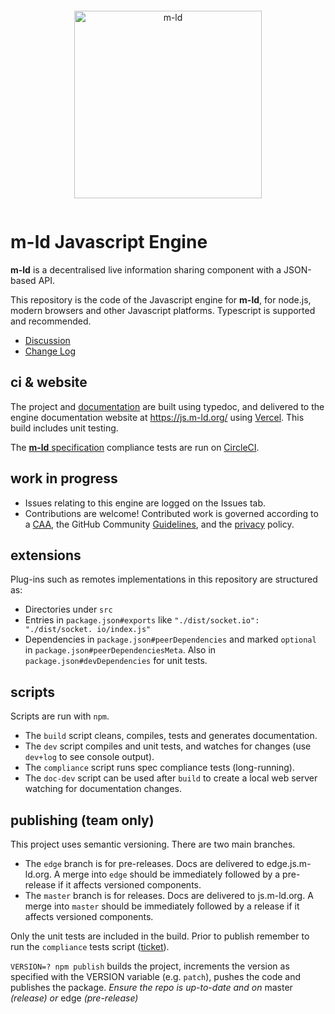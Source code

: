 <pre></pre>
<p align="center">
  <a href="https://m-ld.org/">
    <img alt="m-ld" src="https://m-ld.org/m-ld.svg" width="300em" />
  </a>
</p>
<pre></pre>

# **m-ld** Javascript Engine
**m-ld** is a decentralised live information sharing component with a JSON-based
API.

This repository is the code of the Javascript engine for **m-ld**, for node.js,
modern browsers and other Javascript platforms. Typescript is supported and
recommended.

- [Discussion](https://github.com/m-ld/m-ld-spec/discussions)
- [Change Log](./CHANGELOG.md)

## ci & website
The project and [documentation](./doc) are built using typedoc, and delivered to
the engine documentation website at https://js.m-ld.org/ using
[Vercel](https://vercel.com/m-ld/m-ld-js). This build includes unit testing.

The [**m-ld** specification](https://github.com/m-ld/m-ld-spec) compliance tests are run on [CircleCI](https://app.circleci.com/pipelines/github/m-ld/m-ld-js).

## work in progress
- Issues relating to this engine are logged on the Issues tab.
- Contributions are welcome! Contributed work is governed according to a
  [CAA](./CONTRIBUTING), the GitHub Community
  [Guidelines](https://docs.github.com/articles/github-community-guidelines),
  and the [privacy](https://m-ld.org/privacy/) policy.
  
## extensions
Plug-ins such as remotes implementations in this repository are structured as:
- Directories under `src`
- Entries in `package.json#exports` like `"./dist/socket.io": "./dist/socket.
  io/index.js"`
- Dependencies in `package.json#peerDependencies` and marked `optional` in
  `package.json#peerDependenciesMeta`. Also in `package.json#devDependencies` 
  for unit tests.

## scripts
Scripts are run with `npm`.
- The `build` script cleans, compiles, tests and generates documentation.
- The `dev` script compiles and unit tests, and watches for changes (use
  `dev+log` to see console output).
- The `compliance` script runs spec compliance tests (long-running).
- The `doc-dev` script can be used after `build` to create a local web server
  watching for documentation changes.

## publishing (team only)
This project uses semantic versioning. There are two main branches.
- The `edge` branch is for pre-releases. Docs are delivered to edge.js.m-ld.org.
  A merge into `edge` should be immediately followed by a pre-release if it
  affects versioned components.
- The `master` branch is for releases. Docs are delivered to js.m-ld.org. A
  merge into `master` should be immediately followed by a release if it affects
  versioned components.

Only the unit tests are included in the build. Prior to publish remember to run
the `compliance` tests script ([ticket](https://github.com/m-ld/m-ld-js/issues/19)).

`VERSION=? npm publish` builds the project, increments the version as specified
with the VERSION variable (e.g. `patch`), pushes the code and publishes the
package. *Ensure the repo is up-to-date and on* master *(release) or* edge
*(pre-release)*

